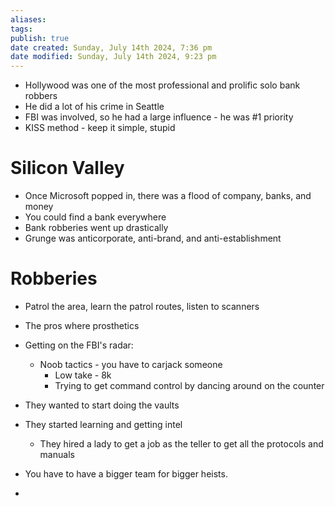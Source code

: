 ```yaml
---
aliases: 
tags: 
publish: true
date created: Sunday, July 14th 2024, 7:36 pm
date modified: Sunday, July 14th 2024, 9:23 pm
---
```


- Hollywood was one of the most professional and prolific solo bank robbers
- He did a lot of his crime in Seattle
- FBI was involved, so he had a large influence - he was #1 priority
- KISS method - keep it simple, stupid

# Silicon Valley

- Once Microsoft popped in, there was a flood of company, banks, and money
- You could find a bank everywhere
- Bank robberies went up drastically 
- Grunge was anticorporate, anti-brand, and anti-establishment

# Robberies

- Patrol the area, learn the patrol routes, listen to scanners
- The pros where prosthetics

- Getting on the FBI's radar:
	- Noob tactics - you have to carjack someone
		- Low take - 8k
		- Trying to get command control by dancing around on the counter

- They wanted to start doing the vaults

- They started learning and getting intel
	- They hired a lady to get a job as the teller to get all the protocols and manuals

- You have to have a bigger team for bigger heists.

- 